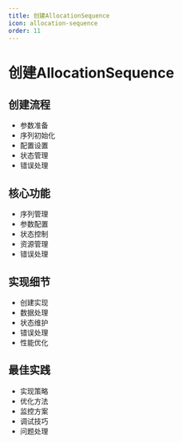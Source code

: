 ```yaml
---
title: 创建AllocationSequence
icon: allocation-sequence
order: 11
---
```


# 创建AllocationSequence

## 创建流程
- 参数准备
- 序列初始化
- 配置设置
- 状态管理
- 错误处理

## 核心功能
- 序列管理
- 参数配置
- 状态控制
- 资源管理
- 错误处理

## 实现细节
- 创建实现
- 数据处理
- 状态维护
- 错误处理
- 性能优化

## 最佳实践
- 实现策略
- 优化方法
- 监控方案
- 调试技巧
- 问题处理

